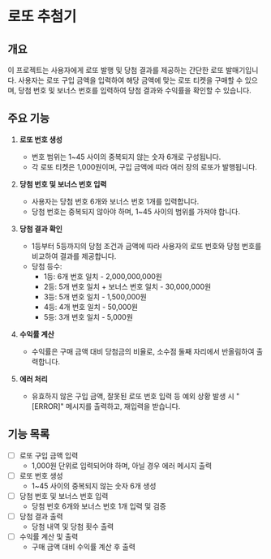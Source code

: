 # 로또 추첨기

## 개요

이 프로젝트는 사용자에게 로또 발행 및 당첨 결과를 제공하는 간단한 로또 발매기입니다. 사용자는 로또 구입 금액을 입력하여 해당 금액에 맞는 로또 티켓을 구매할 수 있으며, 당첨 번호 및 보너스 번호를 입력하여 당첨 결과와 수익률을 확인할 수 있습니다.

## 주요 기능

1. **로또 번호 생성**
   - 번호 범위는 1~45 사이의 중복되지 않는 숫자 6개로 구성됩니다.
   - 각 로또 티켓은 1,000원이며, 구입 금액에 따라 여러 장의 로또가 발행됩니다.

2. **당첨 번호 및 보너스 번호 입력**
   - 사용자는 당첨 번호 6개와 보너스 번호 1개를 입력합니다.
   - 당첨 번호는 중복되지 않아야 하며, 1~45 사이의 범위를 가져야 합니다.

3. **당첨 결과 확인**
   - 1등부터 5등까지의 당첨 조건과 금액에 따라 사용자의 로또 번호와 당첨 번호를 비교하여 결과를 제공합니다.
   - 당첨 등수:
     - 1등: 6개 번호 일치 - 2,000,000,000원
     - 2등: 5개 번호 일치 + 보너스 번호 일치 - 30,000,000원
     - 3등: 5개 번호 일치 - 1,500,000원
     - 4등: 4개 번호 일치 - 50,000원
     - 5등: 3개 번호 일치 - 5,000원

4. **수익률 계산**
   - 수익률은 구매 금액 대비 당첨금의 비율로, 소수점 둘째 자리에서 반올림하여 출력합니다.

5. **에러 처리**
   - 유효하지 않은 구입 금액, 잘못된 로또 번호 입력 등 예외 상황 발생 시 "[ERROR]" 메시지를 출력하고, 재입력을 받습니다.

## 기능 목록

- [ ] 로또 구입 금액 입력
   - 1,000원 단위로 입력되어야 하며, 아닐 경우 에러 메시지 출력
- [ ] 로또 번호 생성
   - 1~45 사이의 중복되지 않는 숫자 6개 생성
- [ ] 당첨 번호 및 보너스 번호 입력
   - 당첨 번호 6개와 보너스 번호 1개 입력 및 검증
- [ ] 당첨 결과 출력
   - 당첨 내역 및 당첨 횟수 출력
- [ ] 수익률 계산 및 출력
   - 구매 금액 대비 수익률 계산 후 출력